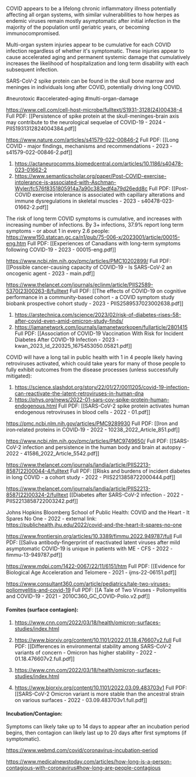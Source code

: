 
COVID appears to be a lifelong chronic inflammatory illness potentially affecting all organ systems, with similar vulnerabilities to how herpes as endemic viruses remain mostly asymptomatic after initial infection in the majority of the population until geriatric years, or becoming immunocompromised.

Multi-organ system injuries appear to be cumulative for each COVID infection regardless of whether it's symptomatic. These injuries appear to cause accelerated aging and permanent systemic damage that cumulatively increases the likelihood of hospitalization and long term disability with each subsequent infection.

SARS-CoV-2 spike protein can be found in the skull bone marrow and meninges in individuals long after COVID, potentially driving long COVID.

#neurotoxic #accelerated-aging #multi-organ-damage

https://www.cell.com/cell-host-microbe/fulltext/S1931-3128(24)00438-4
Full PDF: [[Persistence of spike protein at the skull-meninges-brain axis may contribute to the neurological sequelae of COVID-19 - 2024 - PIIS1931312824004384.pdf]]

https://www.nature.com/articles/s41579-022-00846-2
Full PDF: [[Long COVID - major findings, mechanisms and recommendations - 2023 - s41579-022-00846-2.pdf]]

1. https://actaneurocomms.biomedcentral.com/articles/10.1186/s40478-023-01662-2
2. https://www.semanticscholar.org/paper/Post-COVID-exercise-intolerance-is-associated-with-Aschman-Wyler/fc576f8351805914a7a90c383edf4a79d26edd8c
Full PDF: [[Post-COVID exercise intolerance is associated with capillary alterations and immune dysregulations in skeletal muscles - 2023 - s40478-023-01662-2.pdf]]

The risk of long term COVID symptoms is cumulative, and increases with increasing number of infections. By 3+ infections, 37.9% report long term symptoms - or about 1 in every 2.6 people:
https://www150.statcan.gc.ca/n1/pub/75-006-x/2023001/article/00015-eng.htm
Full PDF: [[Experiences of Canadians with long-term symptoms following COVID-19 - 2023 - 00015-eng.pdf]]

https://www.ncbi.nlm.nih.gov/pmc/articles/PMC10202899/
Full PDF: [[Possible cancer-causing capacity of COVID-19 - Is SARS-CoV-2 an oncogenic agent - 2023 - main.pdf]]

https://www.thelancet.com/journals/eclinm/article/PIIS2589-5370(23)00263-8/fulltext
Full PDF: [[The effects of COVID-19 on cognitive performance in a community-based cohort - a COVID symptom study biobank prospective cohort study - 2023 - PIIS2589537023002638.pdf]]

1. https://arstechnica.com/science/2023/02/risk-of-diabetes-rises-58-after-covid-even-amid-omicron-study-finds/
2. https://jamanetwork.com/journals/jamanetworkopen/fullarticle/2801415
Full PDF: [[Association of COVID-19 Vaccination With Risk for Incident Diabetes After COVID-19 Infection - 2023 - kwan_2023_ld_220325_1675453050.05821.pdf]]

COVID will have a long tail in public health with 1 in 4 people likely having retroviruses activated, which could take years for many of those people to fully exhibit outcomes from the disease processes (unless successfully mitigated):
1. https://science.slashdot.org/story/22/01/27/0011205/covid-19-infection-can-reactivate-the-latent-retroviruses-in-human-dna
2. https://phys.org/news/2022-01-sars-cov-spike-protein-human-endogenous.html
Full PDF: [[SARS-CoV-2 spike protein activates human endogenous retroviruses in blood cells - 2022 - 01.pdf]]

https://pmc.ncbi.nlm.nih.gov/articles/PMC9289930
Full PDF: [[Iron and iron‑related proteins in COVID‑19 - 2022 - 10238_2022_Article_851.pdf]]

https://www.ncbi.nlm.nih.gov/pmc/articles/PMC9749650/
Full PDF: [[SARS-CoV-2 infection and persistence in the human body and brain at autopsy - 2022 - 41586_2022_Article_5542.pdf]]

https://www.thelancet.com/journals/landia/article/PIIS2213-8587(22)00044-4/fulltext
Full PDF: [[Risks and burdens of incident diabetes in long COVID - a cohort study - 2022 - PIIS2213858722000444.pdf]]

https://www.thelancet.com/journals/landia/article/PIIS2213-8587(22)00324-2/fulltext
[[Diabetes after SARS-CoV-2 infection - 2022 - PIIS2213858722003242.pdf]]

Johns Hopkins Bloomberg School of Public Health: COVID and the Heart - It Spares No One - 2022 - external link: 
https://publichealth.jhu.edu/2022/covid-and-the-heart-it-spares-no-one

https://www.frontiersin.org/articles/10.3389/fimmu.2022.949787/full
Full PDF: [[Saliva antibody-fingerprint of reactivated latent viruses after mild asymptomatic COVID-19 is unique in patients with ME - CFS - 2022 - fimmu-13-949787.pdf]]

https://www.mdpi.com/1422-0067/22/11/6151/htm
Full PDF: [[Evidence for Biological Age Acceleration and Telomere - 2021 - ijms-22-06151.pdf]]

https://www.consultant360.com/article/pediatrics/tale-two-viruses-poliomyelitis-and-covid-19
Full PDF: [[A Tale of Two Viruses - Poliomyelitis and COVID-19 - 2021 - 2010C360_GC_COVID-Polio.v2.pdf]]

#### Fomites (surface contagion):

1. https://www.cnn.com/2022/03/18/health/omicron-surfaces-studies/index.html
2. https://www.biorxiv.org/content/10.1101/2022.01.18.476607v2.full
Full PDF: [[Differences in environmental stability among SARS-CoV-2 variants of concern - Omicron has higher stability - 2022 - 01.18.476607v2.full.pdf]]

3. https://www.cnn.com/2022/03/18/health/omicron-surfaces-studies/index.html
4. https://www.biorxiv.org/content/10.1101/2022.03.09.483703v1
Full PDF: [[SARS-CoV-2 Omicron variant is more stable than the ancestral strain on various surfaces - 2022 - 03.09.483703v1.full.pdf]]

#### Incubation/Contagion:

Symptoms can likely take up to 14 days to appear after an incubation period begins, then contagion can likely last up to 20 days after first symptoms (if symptomatic).

https://www.webmd.com/covid/coronavirus-incubation-period

https://www.medicalnewstoday.com/articles/how-long-is-a-person-contagious-with-coronavirus#how-long-are-people-contagious